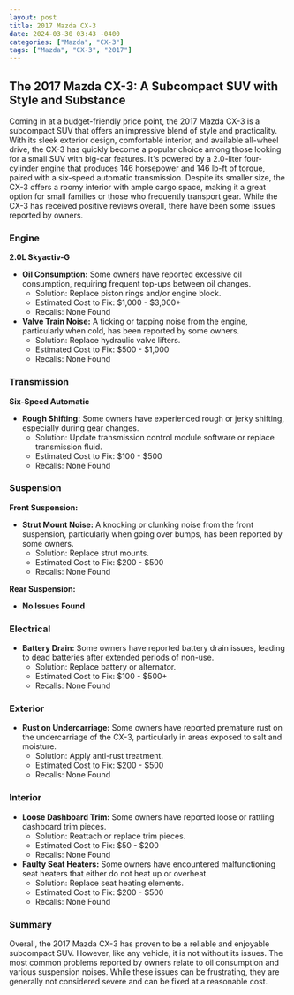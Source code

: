 ```yaml
---
layout: post
title: 2017 Mazda CX-3
date: 2024-03-30 03:43 -0400
categories: ["Mazda", "CX-3"]
tags: ["Mazda", "CX-3", "2017"]
---
```

## The 2017 Mazda CX-3: A Subcompact SUV with Style and Substance

Coming in at a budget-friendly price point, the 2017 Mazda CX-3 is a subcompact SUV that offers an impressive blend of style and practicality. With its sleek exterior design, comfortable interior, and available all-wheel drive, the CX-3 has quickly become a popular choice among those looking for a small SUV with big-car features. It's powered by a 2.0-liter four-cylinder engine that produces 146 horsepower and 146 lb-ft of torque, paired with a six-speed automatic transmission. Despite its smaller size, the CX-3 offers a roomy interior with ample cargo space, making it a great option for small families or those who frequently transport gear. While the CX-3 has received positive reviews overall, there have been some issues reported by owners.

### Engine

**2.0L Skyactiv-G**

* **Oil Consumption:** Some owners have reported excessive oil consumption, requiring frequent top-ups between oil changes.
    * Solution: Replace piston rings and/or engine block.
    * Estimated Cost to Fix: $1,000 - $3,000+
    * Recalls: None Found
* **Valve Train Noise:** A ticking or tapping noise from the engine, particularly when cold, has been reported by some owners.
    * Solution: Replace hydraulic valve lifters.
    * Estimated Cost to Fix: $500 - $1,000
    * Recalls: None Found

### Transmission

**Six-Speed Automatic**

* **Rough Shifting:** Some owners have experienced rough or jerky shifting, especially during gear changes.
    * Solution: Update transmission control module software or replace transmission fluid.
    * Estimated Cost to Fix: $100 - $500
    * Recalls: None Found

### Suspension

**Front Suspension:**

* **Strut Mount Noise:** A knocking or clunking noise from the front suspension, particularly when going over bumps, has been reported by some owners.
    * Solution: Replace strut mounts.
    * Estimated Cost to Fix: $200 - $500
    * Recalls: None Found

**Rear Suspension:**

* **No Issues Found**

### Electrical

* **Battery Drain:** Some owners have reported battery drain issues, leading to dead batteries after extended periods of non-use.
    * Solution: Replace battery or alternator.
    * Estimated Cost to Fix: $100 - $500+
    * Recalls: None Found

### Exterior

* **Rust on Undercarriage:** Some owners have reported premature rust on the undercarriage of the CX-3, particularly in areas exposed to salt and moisture.
    * Solution: Apply anti-rust treatment.
    * Estimated Cost to Fix: $200 - $500
    * Recalls: None Found

### Interior

* **Loose Dashboard Trim:** Some owners have reported loose or rattling dashboard trim pieces.
    * Solution: Reattach or replace trim pieces.
    * Estimated Cost to Fix: $50 - $200
    * Recalls: None Found
* **Faulty Seat Heaters:** Some owners have encountered malfunctioning seat heaters that either do not heat up or overheat.
    * Solution: Replace seat heating elements.
    * Estimated Cost to Fix: $200 - $500
    * Recalls: None Found

### Summary

Overall, the 2017 Mazda CX-3 has proven to be a reliable and enjoyable subcompact SUV. However, like any vehicle, it is not without its issues. The most common problems reported by owners relate to oil consumption and various suspension noises. While these issues can be frustrating, they are generally not considered severe and can be fixed at a reasonable cost.
